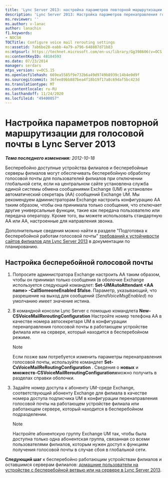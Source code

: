 ```yaml
---
title: 'Lync Server 2013: настройка параметров повторной маршрутизации для голосовой почты'
description: 'Lync Server 2013: Настройка параметров перенаправления голосовой почты.'
ms.reviewer: ''
ms.author: v-lanac
author: lanachin
f1.keywords:
- NOCSH
TOCTitle: Configure voice mail rerouting settings
ms:assetid: 7ab6be28-eabb-4a79-a796-648887d71b83
ms:mtpsurl: https://technet.microsoft.com/en-us/library/Gg398606(v=OCS.15)
ms:contentKeyID: 48184593
ms.date: 07/23/2014
manager: serdars
mtps_version: v=OCS.15
ms.openlocfilehash: 669ea5585f9e732b6a49d9749b8939c14b4e0d9f
ms.sourcegitcommit: 36fee89bb887bea4f18b19f17a8c69daf5bc423d
ms.translationtype: MT
ms.contentlocale: ru-RU
ms.lasthandoff: 11/24/2020
ms.locfileid: "49400057"
---
```

# <a name="configure-voice-mail-rerouting-settings-in-lync-server-2013"></a>Настройка параметров повторной маршрутизации для голосовой почты в Lync Server 2013

<div data-xmlns="http://www.w3.org/1999/xhtml">

<div class="topic" data-xmlns="http://www.w3.org/1999/xhtml" data-msxsl="urn:schemas-microsoft-com:xslt" data-cs="https://msdn.microsoft.com/">

<div data-asp="https://msdn2.microsoft.com/asp">



</div>

<div id="mainSection">

<div id="mainBody">

<span> </span>

_**Тема последнего изменения:** 2012-10-18_

Бесперебойно доступные устройства филиалов и бесперебойные серверы филиалов могут обеспечивать бесперебойную обработку голосовой почты для пользователей филиалов при отключении глобальной сети, если на центральном сайте установлена служба единой системы обмена сообщениями Exchange (UM) и установлен автоматический секретарь (AA) сообщений Exchange UM. Мы рекомендуем администраторам Exchange настроить конфигурацию AA таким образом, чтобы она принимала только сообщения, что отключает другие универсальные функции, такие как передача пользователю или передача оператору. Кроме того, вы можете использовать стандартную AA или AA, настроенные для направления звонка.

Дополнительные сведения можно найти в разделе "Подготовка к бесперебойной работам голосовой почты" [требований к устойчивости сайтов филиалов для Lync Server 2013](lync-server-2013-branch-site-resiliency-requirements.md) в документации по планированию.

<div>

## <a name="to-configure-voice-mail-survivability"></a>Настройка бесперебойной голосовой почты

1.  Попросите администратора Exchange настроить AA таким образом, чтобы он принимал только сообщения (в оболочке Exchange используется следующий командлет: **Set-UMAutoAttendant \<AA name\> -CallSomeoneEnabled $false**. Параметр, указывающий, что разрешение на выход для сообщений (*SendVoiceMsgEnabled*) по умолчанию имеет значение истина.

2.  В командной консоли Lync Server с помощью командлета **New-CSVoiceMailReroutingConfiguration** Настройте номер телефона AA в качестве номера автосекретаря UM в конфигурации перенаправления голосовой почты в работающем устройстве филиала или на сервере, который находится в бесперебойном режиме.
    
    <div>
    

    > [!NOTE]  
    > Если позже вам потребуется изменить параметры перенаправления голосовой почты, используйте командлет <STRONG>Set-CsVoiceMailReRoutingConfiguration</STRONG> . Сведения о <STRONG>новых</STRONG> и <STRONG>множеств-CSVoiceMailReroutingConfigurationх</STRONG>можно получить в разделах справки оболочки.

    
    </div>

3.  Задайте номер доступа к абоненту UM-среде Exchange, соответствующий абоненту Exchange для филиала в качестве номера доступа подписчика UM в конфигурации перенаправления голосовой почты на работающем устройстве филиала или работающем сервере, который находится в бесперебойном подразделении.
    
    <div>
    

    > [!NOTE]  
    > Настройте абонентскую группу Exchange UM так, чтобы была доступна только одна абонентская группа, связанная со всеми пользователями филиалов, которым нужен доступ к функциям получения голосовой почты в случае сбоя в глобальной сети.

    
    </div>

**Следующий шаг** к бесперебойно работающим устройствам филиалов и оставшимся серверам филиалов: [домашние пользователи на устройстве с бесперебойной ветвью или на сервере в Lync Server 2013](lync-server-2013-home-users-on-a-survivable-branch-appliance-or-server.md).

</div>

</div>

<span> </span>

</div>

</div>

</div>

